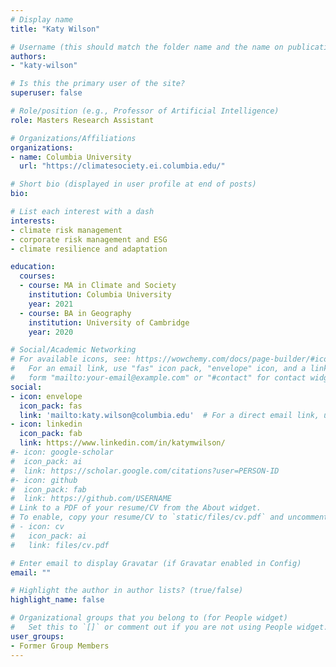 ```yaml
---
# Display name
title: "Katy Wilson"

# Username (this should match the folder name and the name on publications)
authors:
- "katy-wilson"

# Is this the primary user of the site?
superuser: false

# Role/position (e.g., Professor of Artificial Intelligence)
role: Masters Research Assistant

# Organizations/Affiliations
organizations:
- name: Columbia University
  url: "https://climatesociety.ei.columbia.edu/"

# Short bio (displayed in user profile at end of posts)
bio: 

# List each interest with a dash
interests:
- climate risk management
- corporate risk management and ESG
- climate resilience and adaptation

education:
  courses:
  - course: MA in Climate and Society
    institution: Columbia University
    year: 2021
  - course: BA in Geography
    institution: University of Cambridge
    year: 2020

# Social/Academic Networking
# For available icons, see: https://wowchemy.com/docs/page-builder/#icons
#   For an email link, use "fas" icon pack, "envelope" icon, and a link in the
#   form "mailto:your-email@example.com" or "#contact" for contact widget.
social:
- icon: envelope
  icon_pack: fas
  link: 'mailto:katy.wilson@columbia.edu'  # For a direct email link, use "mailto:test@example.org".
- icon: linkedin
  icon_pack: fab
  link: https://www.linkedin.com/in/katymwilson/
#- icon: google-scholar
#  icon_pack: ai
#  link: https://scholar.google.com/citations?user=PERSON-ID
#- icon: github
#  icon_pack: fab
#  link: https://github.com/USERNAME
# Link to a PDF of your resume/CV from the About widget.
# To enable, copy your resume/CV to `static/files/cv.pdf` and uncomment the lines below.
# - icon: cv
#   icon_pack: ai
#   link: files/cv.pdf

# Enter email to display Gravatar (if Gravatar enabled in Config)
email: ""

# Highlight the author in author lists? (true/false)
highlight_name: false

# Organizational groups that you belong to (for People widget)
#   Set this to `[]` or comment out if you are not using People widget.
user_groups:
- Former Group Members
---
```

